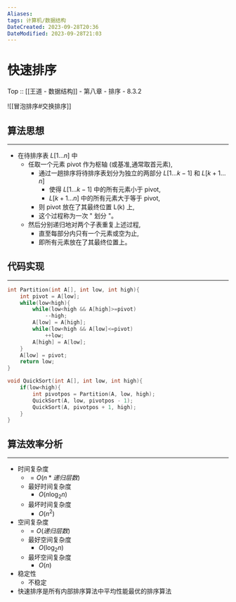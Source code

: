 ```yaml
---
Aliases: 
tags: 计算机/数据结构 
DateCreated: 2023-09-28T20:36
DateModified: 2023-09-28T21:03
---
```

# 快速排序

Top :: [[王道 - 数据结构]] - 第八章 - 排序 - 8.3.2

![[冒泡排序#交换排序]]

## 算法思想
---
- 在待排序表 $L[1…n]$ 中
	- 任取一个元素 pivot 作为枢轴 (或基准,通常取首元素),
		- 通过一趟排序将待排序表划分为独立的两部分 $L[1…k-1]$ 和 $L[k+1…n]$
			- 使得 $L[1…k-1]$ 中的所有元素小于 pivot,
			- $L[k+1…n]$ 中的所有元素大于等于 pivot,
		- 则 pivot 放在了其最终位置 L(k) 上,
		- 这个过程称为一次 " 划分 "。
	- 然后分别递归地对两个子表重复上述过程,
		- 直至每部分内只有一个元素或空为止,
		- 即所有元素放在了其最终位置上。

## 代码实现
---

```cpp
int Partition(int A[], int low, int high){
	int pivot = A[low];
	while(low<high){
		while(low<high && A[high]>=pivot)
			--high;
		A[low] = A[high];
		while(low<high && A[low]<=pivot)
			++low;
		A[high] = A[low];
	}
	A[low] = pivot;
	return low;
}

void QuickSort(int A[], int low, int high){
	if(low<high){
		int pivotpos = Partition(A, low, high);
		QuickSort(A, low, pivotpos - 1);
		QuickSort(A, pivotpos + 1, high);
	}
}
```

## 算法效率分析
---
- 时间复杂度
	- $=O(n*递归层数)$
	- 最好时间复杂度
		- $O(n \log_{2}n)$
	- 最坏时间复杂度
		- $O(n^{2})$
- 空间复杂度
	- $=O(递归层数)$
	- 最好空间复杂度
		- $O(\log_{2}n)$
	- 最坏空间复杂度
		- $O(n)$
- 稳定性
	- 不稳定
- 快速排序是所有内部排序算法中平均性能最优的排序算法
